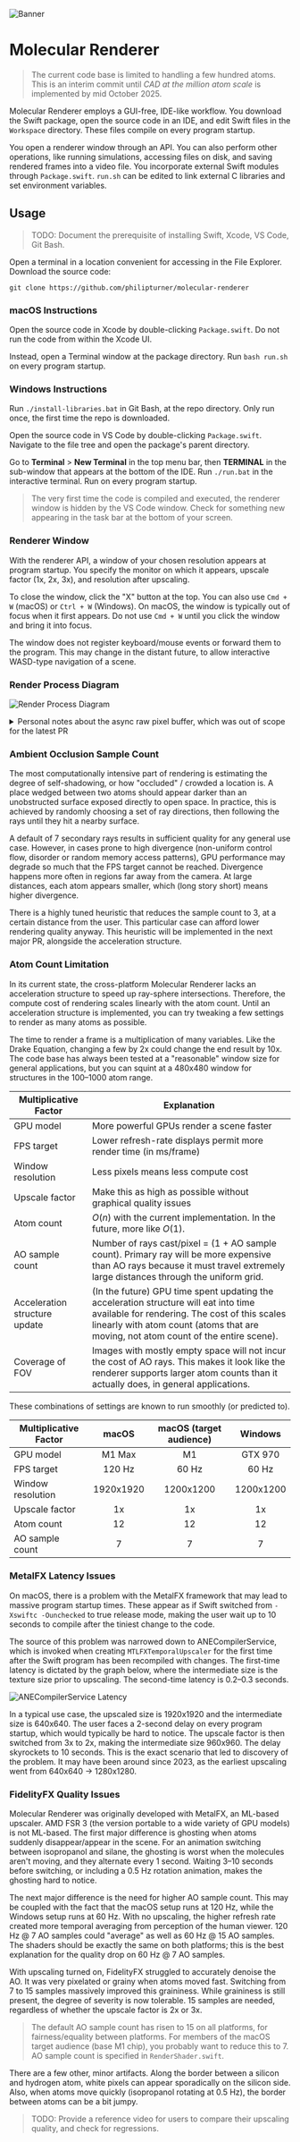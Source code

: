 ![Banner](./Documentation/Banner.png)

# Molecular Renderer

> The current code base is limited to handling a few hundred atoms. This is an interim commit until _CAD at the million atom scale_ is implemented by mid October 2025.

Molecular Renderer employs a GUI-free, IDE-like workflow. You download the Swift package, open the source code in an IDE, and edit Swift files in the `Workspace` directory. These files compile on every program startup.

You open a renderer window through an API. You can also perform other operations, like running simulations, accessing files on disk, and saving rendered frames into a video file. You incorporate external Swift modules through `Package.swift`. `run.sh` can be edited to link external C libraries and set environment variables.

## Usage

> TODO: Document the prerequisite of installing Swift, Xcode, VS Code, Git Bash.

Open a terminal in a location convenient for accessing in the File Explorer. Download the source code:

```
git clone https://github.com/philipturner/molecular-renderer
```

### macOS Instructions

Open the source code in Xcode by double-clicking `Package.swift`. Do not run the code from within the Xcode UI.

Instead, open a Terminal window at the package directory. Run `bash run.sh` on every program startup.

### Windows Instructions

Run `./install-libraries.bat` in Git Bash, at the repo directory. Only run once, the first time the repo is downloaded.

Open the source code in VS Code by double-clicking `Package.swift`. Navigate to the file tree and open the package's parent directory.

Go to <b>Terminal</b> > <b>New Terminal</b> in the top menu bar, then <b>TERMINAL</b> in the sub-window that appears at the bottom of the IDE. Run `./run.bat` in the interactive terminal. Run on every program startup.

> The very first time the code is compiled and executed, the renderer window is hidden by the VS Code window. Check for something new appearing in the task bar at the bottom of your screen.

### Renderer Window

With the renderer API, a window of your chosen resolution appears at program startup. You specify the monitor on which it appears, upscale factor (1x, 2x, 3x), and resolution after upscaling.

To close the window, click the "X" button at the top. You can also use `Cmd + W` (macOS) or `Ctrl + W` (Windows). On macOS, the window is typically out of focus when it first appears. Do not use `Cmd + W` until you click the window and bring it into focus.

The window does not register keyboard/mouse events or forward them to the program. This may change in the distant future, to allow interactive WASD-type navigation of a scene.

### Render Process Diagram

![Render Process Diagram](./Documentation/RenderProcessDiagram.png)

<details>
<summary>Personal notes about the async raw pixel buffer, which was out of scope for the latest PR</summary>

```swift
// Implement the "asynchronous raw pixel buffer handler" functionality promised
// in the render process diagram.
// - [IMPORTANT] Decide on the best name for the API function that exposes
//   this functionality.
// - Handlers should be executed on a sequential dispatch queue. Although it's
//   not thread safe with the main or @MainActor thread, it's thread safe
//   between sequential calls to itself.
// - Implement an equivalent of 3 frames in flight DispatchSemaphore for the
//   asynchronous handlers, to avoid overflowing the dispatch queue for this.
// - Guarantee that all asynchronous handlers have executed before
//   'application.run' returns.
//
// Can probably make this feature very far down the priority list; offline
// rendering is not the primary use case of interactive CAD programs. It will
// be needed to make professional YouTube videos from rendered animations.
```

</details>

### Ambient Occlusion Sample Count

The most computationally intensive part of rendering is estimating the degree of self-shadowing, or how "occluded" / crowded a location is. A place wedged between two atoms should appear darker than an unobstructed surface exposed directly to open space. In practice, this is achieved by randomly choosing a set of ray directions, then following the rays until they hit a nearby surface.

A default of 7 secondary rays results in sufficient quality for any general use case. However, in cases prone to high divergence (non-uniform control flow, disorder or random memory access patterns), GPU performance may degrade so much that the FPS target cannot be reached. Divergence happens more often in regions far away from the camera. At large distances, each atom appears smaller, which (long story short) means higher divergence.

There is a highly tuned heuristic that reduces the sample count to 3, at a certain distance from the user. This particular case can afford lower rendering quality anyway. This heuristic will be implemented in the next major PR, alongside the acceleration structure.

### Atom Count Limitation

In its current state, the cross-platform Molecular Renderer lacks an acceleration structure to speed up ray-sphere intersections. Therefore, the compute cost of rendering scales linearly with the atom count. Until an acceleration structure is implemented, you can try tweaking a few settings to render as many atoms as possible.

The time to render a frame is a multiplication of many variables. Like the Drake Equation, changing a few by 2x could change the end result by 10x. The code base has always been tested at a "reasonable" window size for general applications, but you can squint at a 480x480 window for structures in the 100&ndash;1000 atom range.

| Multiplicative Factor | Explanation |
| --------------------- | ----------- |
| GPU model             | More powerful GPUs render a scene faster |
| FPS target            | Lower refresh-rate displays permit more render time (in ms/frame) |
| Window resolution     | Less pixels means less compute cost |
| Upscale factor        | Make this as high as possible without graphical quality issues |
| Atom count            | $O(n)$ with the current implementation. In the future, more like $O(1)$. |
| AO sample count       | Number of rays cast/pixel = (1 + AO sample count). Primary ray will be more expensive than AO rays because it must travel extremely large distances through the uniform grid. |
| Acceleration structure update | (In the future) GPU time spent updating the acceleration structure will eat into time available for rendering. The cost of this scales linearly with atom count (atoms that are moving, not atom count of the entire scene). |
| Coverage of FOV       | Images with mostly empty space will not incur the cost of AO rays. This makes it look like the renderer supports larger atom counts than it actually does, in general applications. |

These combinations of settings are known to run smoothly (or predicted to).

| Multiplicative Factor | macOS     | macOS (target audience) | Windows |
| --------------------- | :-------: | :-------: | :-------: |
| GPU model             | M1 Max    | M1        | GTX 970   |
| FPS target            | 120 Hz    | 60 Hz     | 60 Hz     |
| Window resolution     | 1920x1920 | 1200x1200 | 1200x1200 |
| Upscale factor        | 1x        | 1x        | 1x        |
| Atom count            | 12        | 12        | 12        |
| AO sample count       | 7         | 7         | 7         |

### MetalFX Latency Issues

On macOS, there is a problem with the MetalFX framework that may lead to massive program startup times. These appear as if Swift switched from `-Xswiftc -Ounchecked` to true release mode, making the user wait up to 10 seconds to compile after the tiniest change to the code.

The source of this problem was narrowed down to ANECompilerService, which is invoked when creating `MTLFXTemporalUpscaler` for the first time after the Swift program has been recompiled with changes. The first-time latency is dictated by the graph below, where the intermediate size is the texture size prior to upscaling. The second-time latency is 0.2&ndash;0.3 seconds.

![ANECompilerService Latency](./Documentation/ANECompilerServiceLatency.png)

In a typical use case, the upscaled size is 1920x1920 and the intermediate size is 640x640. The user faces a 2-second delay on every program startup, which would typically be hard to notice. The upscale factor is then switched from 3x to 2x, making the intermediate size 960x960. The delay skyrockets to 10 seconds. This is the exact scenario that led to discovery of the problem. It may have been around since 2023, as the earliest upscaling went from 640x640 -> 1280x1280.

### FidelityFX Quality Issues

Molecular Renderer was originally developed with MetalFX, an ML-based upscaler. AMD FSR 3 (the version portable to a wide variety of GPU models) is not ML-based. The first major difference is ghosting when atoms suddenly disappear/appear in the scene. For an animation switching between isopropanol and silane, the ghosting is worst when the molecules aren't moving, and they alternate every 1 second. Waiting 3&ndash;10 seconds before switching, or including a 0.5 Hz rotation animation, makes the ghosting hard to notice.

The next major difference is the need for higher AO sample count. This may be coupled with the fact that the macOS setup runs at 120 Hz, while the Windows setup runs at 60 Hz. With no upscaling, the higher refresh rate created more temporal averaging from perception of the human viewer. 120 Hz @ 7 AO samples could "average" as well as 60 Hz @ 15 AO samples. The shaders should be exactly the same on both platforms; this is the best explanation for the quality drop on 60 Hz @ 7 AO samples.

With upscaling turned on, FidelityFX struggled to accurately denoise the AO. It was very pixelated or grainy when atoms moved fast. Switching from 7 to 15 samples massively improved this graininess. While graininess is still present, the degree of severity is now tolerable. 15 samples are needed, regardless of whether the upscale factor is 2x or 3x.

> The default AO sample count has risen to 15 on all platforms, for fairness/equality between platforms. For members of the macOS target audience (base M1 chip), you probably want to reduce this to 7. AO sample count is specified in `RenderShader.swift`.

There are a few other, minor artifacts. Along the border between a silicon and hydrogen atom, white pixels can appear sporadically on the silicon side. Also, when atoms move quickly (isopropanol rotating at 0.5 Hz), the border between atoms can be a bit jumpy.

> TODO: Provide a reference video for users to compare their upscaling quality, and check for regressions.
